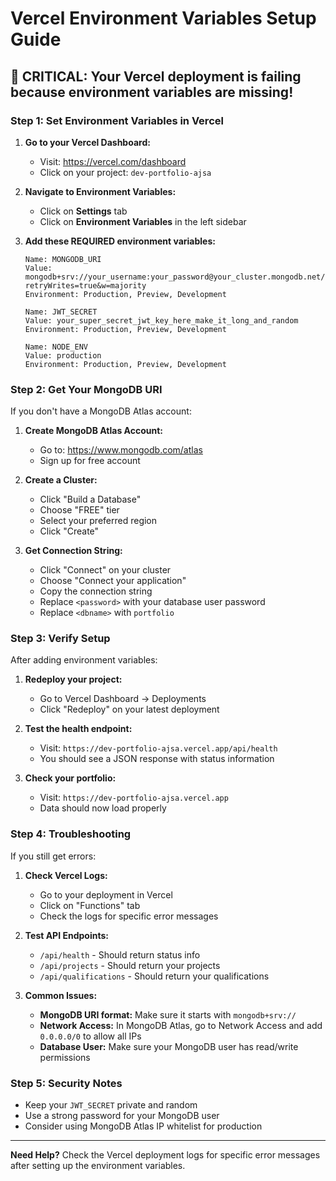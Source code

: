 # Vercel Environment Variables Setup Guide

## 🚨 CRITICAL: Your Vercel deployment is failing because environment variables are missing!

### **Step 1: Set Environment Variables in Vercel**

1. **Go to your Vercel Dashboard:**
   - Visit: https://vercel.com/dashboard
   - Click on your project: `dev-portfolio-ajsa`

2. **Navigate to Environment Variables:**
   - Click on **Settings** tab
   - Click on **Environment Variables** in the left sidebar

3. **Add these REQUIRED environment variables:**

   ```
   Name: MONGODB_URI
   Value: mongodb+srv://your_username:your_password@your_cluster.mongodb.net/portfolio?retryWrites=true&w=majority
   Environment: Production, Preview, Development
   ```

   ```
   Name: JWT_SECRET
   Value: your_super_secret_jwt_key_here_make_it_long_and_random
   Environment: Production, Preview, Development
   ```

   ```
   Name: NODE_ENV
   Value: production
   Environment: Production, Preview, Development
   ```

### **Step 2: Get Your MongoDB URI**

If you don't have a MongoDB Atlas account:

1. **Create MongoDB Atlas Account:**
   - Go to: https://www.mongodb.com/atlas
   - Sign up for free account

2. **Create a Cluster:**
   - Click "Build a Database"
   - Choose "FREE" tier
   - Select your preferred region
   - Click "Create"

3. **Get Connection String:**
   - Click "Connect" on your cluster
   - Choose "Connect your application"
   - Copy the connection string
   - Replace `<password>` with your database user password
   - Replace `<dbname>` with `portfolio`

### **Step 3: Verify Setup**

After adding environment variables:

1. **Redeploy your project:**
   - Go to Vercel Dashboard → Deployments
   - Click "Redeploy" on your latest deployment

2. **Test the health endpoint:**
   - Visit: `https://dev-portfolio-ajsa.vercel.app/api/health`
   - You should see a JSON response with status information

3. **Check your portfolio:**
   - Visit: `https://dev-portfolio-ajsa.vercel.app`
   - Data should now load properly

### **Step 4: Troubleshooting**

If you still get errors:

1. **Check Vercel Logs:**
   - Go to your deployment in Vercel
   - Click on "Functions" tab
   - Check the logs for specific error messages

2. **Test API Endpoints:**
   - `/api/health` - Should return status info
   - `/api/projects` - Should return your projects
   - `/api/qualifications` - Should return your qualifications

3. **Common Issues:**
   - **MongoDB URI format:** Make sure it starts with `mongodb+srv://`
   - **Network Access:** In MongoDB Atlas, go to Network Access and add `0.0.0.0/0` to allow all IPs
   - **Database User:** Make sure your MongoDB user has read/write permissions

### **Step 5: Security Notes**

- Keep your `JWT_SECRET` private and random
- Use a strong password for your MongoDB user
- Consider using MongoDB Atlas IP whitelist for production

---

**Need Help?** Check the Vercel deployment logs for specific error messages after setting up the environment variables. 